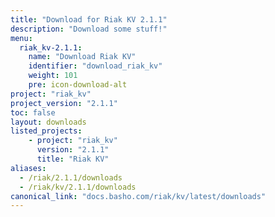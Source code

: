 ```yaml
---
title: "Download for Riak KV 2.1.1"
description: "Download some stuff!"
menu:
  riak_kv-2.1.1:
    name: "Download Riak KV"
    identifier: "download_riak_kv"
    weight: 101
    pre: icon-download-alt
project: "riak_kv"
project_version: "2.1.1"
toc: false
layout: downloads
listed_projects:
    - project: "riak_kv"
      version: "2.1.1"
      title: "Riak KV"
aliases:
  - /riak/2.1.1/downloads
  - /riak/kv/2.1.1/downloads
canonical_link: "docs.basho.com/riak/kv/latest/downloads"
---
```

